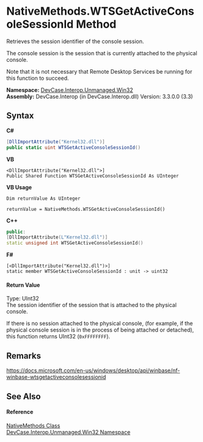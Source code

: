 # NativeMethods.WTSGetActiveConsoleSessionId Method 
 

Retrieves the session identifier of the console session. 

 The console session is the session that is currently attached to the physical console. 

 Note that it is not necessary that Remote Desktop Services be running for this function to succeed.

**Namespace:**&nbsp;<a href="N_DevCase_Interop_Unmanaged_Win32">DevCase.Interop.Unmanaged.Win32</a><br />**Assembly:**&nbsp;DevCase.Interop (in DevCase.Interop.dll) Version: 3.3.0.0 (3.3)

## Syntax

**C#**<br />
``` C#
[DllImportAttribute("Kernel32.dll")]
public static uint WTSGetActiveConsoleSessionId()
```

**VB**<br />
``` VB
<DllImportAttribute("Kernel32.dll">]
Public Shared Function WTSGetActiveConsoleSessionId As UInteger
```

**VB Usage**<br />
``` VB Usage
Dim returnValue As UInteger

returnValue = NativeMethods.WTSGetActiveConsoleSessionId()
```

**C++**<br />
``` C++
public:
[DllImportAttribute(L"Kernel32.dll")]
static unsigned int WTSGetActiveConsoleSessionId()
```

**F#**<br />
``` F#
[<DllImportAttribute("Kernel32.dll")>]
static member WTSGetActiveConsoleSessionId : unit -> uint32 

```


#### Return Value
Type: UInt32<br />The session identifier of the session that is attached to the physical console. 

 If there is no session attached to the physical console, (for example, if the physical console session is in the process of being attached or detached), this function returns UInt32 (`0xFFFFFFFF`).

## Remarks
<a href="https://docs.microsoft.com/en-us/windows/desktop/api/winbase/nf-winbase-wtsgetactiveconsolesessionid" target="_blank">https://docs.microsoft.com/en-us/windows/desktop/api/winbase/nf-winbase-wtsgetactiveconsolesessionid</a>

## See Also


#### Reference
<a href="T_DevCase_Interop_Unmanaged_Win32_NativeMethods">NativeMethods Class</a><br /><a href="N_DevCase_Interop_Unmanaged_Win32">DevCase.Interop.Unmanaged.Win32 Namespace</a><br />
